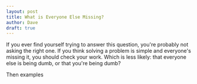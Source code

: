 ```yaml
---
layout: post
title: What is Everyone Else Missing?
author: Dave
draft: true
---
```


If you ever find yourself trying to answer this question, you're probably not asking the right one.
If you think solving a problem is simple and everyone's missing it, you should check your work.
Which is less likely: that everyone else is being dumb, or that you're being dumb?

Then examples

